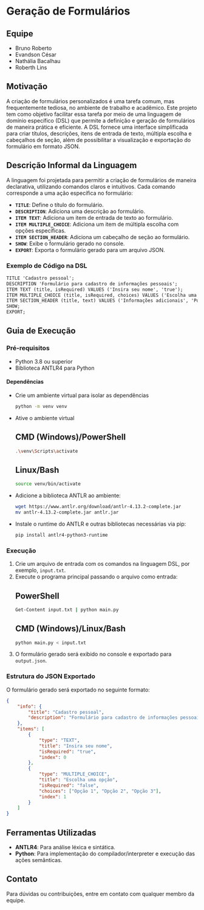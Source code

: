 # Geração de Formulários

## Equipe
- Bruno Roberto
- Evandson César
- Nathália Bacalhau
- Roberth Lins

## Motivação
A criação de formulários personalizados é uma tarefa comum, mas frequentemente tediosa, no ambiente de trabalho e acadêmico. Este projeto tem como objetivo facilitar essa tarefa por meio de uma linguagem de domínio específico (DSL) que permite a definição e geração de formulários de maneira prática e eficiente. A DSL fornece uma interface simplificada para criar títulos, descrições, itens de entrada de texto, múltipla escolha e cabeçalhos de seção, além de possibilitar a visualização e exportação do formulário em formato JSON.

## Descrição Informal da Linguagem
A linguagem foi projetada para permitir a criação de formulários de maneira declarativa, utilizando comandos claros e intuitivos. Cada comando corresponde a uma ação específica no formulário:

- **`TITLE`**: Define o título do formulário.
- **`DESCRIPTION`**: Adiciona uma descrição ao formulário.
- **`ITEM TEXT`**: Adiciona um item de entrada de texto ao formulário.
- **`ITEM MULTIPLE_CHOICE`**: Adiciona um item de múltipla escolha com opções específicas.
- **`ITEM SECTION_HEADER`**: Adiciona um cabeçalho de seção ao formulário.
- **`SHOW`**: Exibe o formulário gerado no console.
- **`EXPORT`**: Exporta o formulário gerado para um arquivo JSON.
  
### Exemplo de Código na DSL
```txt
TITLE 'Cadastro pessoal';
DESCRIPTION 'Formulário para cadastro de informações pessoais';
ITEM TEXT (title, isRequired) VALUES ('Insira seu nome', 'true');
ITEM MULTIPLE_CHOICE (title, isRequired, choices) VALUES ('Escolha uma opção', 'false', 'Opção 1', 'Opção 2', 'Opção 3');
ITEM SECTION_HEADER (title, text) VALUES ('Informações adicionais', 'Por favor, leia as instruções');
SHOW;
EXPORT;
```

## Guia de Execução

### Pré-requisitos
- Python 3.8 ou superior
- Biblioteca ANTLR4 para Python

#### Dependências
- Crie um ambiente virtual para isolar as dependências
  ```bash
  python -m venv venv
  ```
- Ative o ambiente virtual
  ## CMD (Windows)/PowerShell
  ```bash
  .\venv\Scripts\activate
  ```
  ## Linux/Bash
  ```bash
  source venv/bin/activate
  ```
- Adicione a biblioteca ANTLR ao ambiente:
  ```bash
  wget https://www.antlr.org/download/antlr-4.13.2-complete.jar
  mv antlr-4.13.2-complete.jar antlr.jar
  ```
- Instale o runtime do ANTLR e outras bibliotecas necessárias via pip:
  ```bash
  pip install antlr4-python3-runtime
  ```

### Execução
1. Crie um arquivo de entrada com os comandos na linguagem DSL, por exemplo, `input.txt`.
2. Execute o programa principal passando o arquivo como entrada:
   ## PowerShell
   ```bash
   Get-Content input.txt | python main.py
   ```
   ## CMD (Windows)/Linux/Bash
   ```bash
   python main.py < input.txt
   ```
3. O formulário gerado será exibido no console e exportado para `output.json`.

### Estrutura do JSON Exportado
O formulário gerado será exportado no seguinte formato:
```json
{
    "info": {
        "title": "Cadastro pessoal",
        "description": "Formulário para cadastro de informações pessoais"
    },
    "items": [
        {
            "type": "TEXT",
            "title": "Insira seu nome",
            "isRequired": "true",
            "index": 0
        },
        {
            "type": "MULTIPLE_CHOICE",
            "title": "Escolha uma opção",
            "isRequired": "false",
            "choices": ["Opção 1", "Opção 2", "Opção 3"],
            "index": 1
        }
    ]
}
```

## Ferramentas Utilizadas
- **ANTLR4**: Para análise léxica e sintática.
- **Python**: Para implementação do compilador/interpreter e execução das ações semânticas.

## Contato
Para dúvidas ou contribuições, entre em contato com qualquer membro da equipe.

